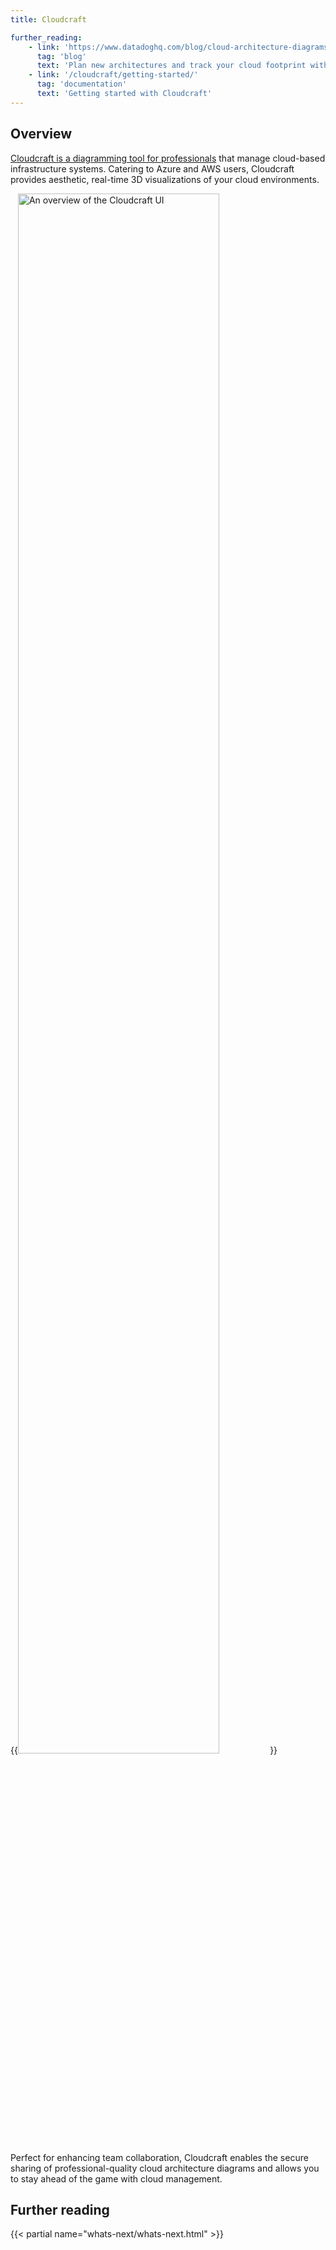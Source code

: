 ```yaml
---
title: Cloudcraft

further_reading:
    - link: 'https://www.datadoghq.com/blog/cloud-architecture-diagrams-cost-compliance-cloudcraft-datadog/'
      tag: 'blog'
      text: 'Plan new architectures and track your cloud footprint with Cloudcraft by Datadog'
    - link: '/cloudcraft/getting-started/'
      tag: 'documentation'
      text: 'Getting started with Cloudcraft'
---
```


## Overview
[Cloudcraft is a diagramming tool for professionals][1] that manage cloud-based infrastructure systems. Catering to Azure and AWS users, Cloudcraft provides aesthetic, real-time 3D visualizations of your cloud environments.

{{<img src="cloudcraft/cloudcraft-ui-overview.png" alt="An overview of the Cloudcraft UI" style="width:80%;">}}

Perfect for enhancing team collaboration, Cloudcraft enables the secure sharing of professional-quality cloud architecture diagrams and allows you to stay ahead of the game with cloud management.

## Further reading

{{< partial name="whats-next/whats-next.html" >}}

[1]: https://www.cloudcraft.co/
